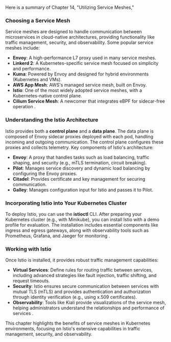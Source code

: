 Here is a summary of Chapter 14, "Utilizing Service Meshes,"

### **Choosing a Service Mesh**
Service meshes are designed to handle communication between microservices in cloud-native architectures, providing functionality like traffic management, security, and observability. Some popular service meshes include:
- **Envoy**: A high-performance L7 proxy used in many service meshes.
- **Linkerd 2**: A Kubernetes-specific service mesh focused on simplicity and performance.
- **Kuma**: Powered by Envoy and designed for hybrid environments (Kubernetes and VMs).
- **AWS App Mesh**: AWS's managed service mesh, built on Envoy.
- **Istio**: One of the most widely adopted service meshes, with a Kubernetes-native control plane.
- **Cilium Service Mesh**: A newcomer that integrates eBPF for sidecar-free operation  .

### **Understanding the Istio Architecture**
Istio provides both a **control plane** and a **data plane**. The data plane is composed of Envoy sidecar proxies deployed with each pod, handling incoming and outgoing communication. The control plane configures these proxies and collects telemetry. Key components of Istio's architecture:
- **Envoy**: A proxy that handles tasks such as load balancing, traffic shaping, and security (e.g., mTLS termination, circuit breaking).
- **Pilot**: Manages service discovery and dynamic load balancing by configuring the Envoy proxies.
- **Citadel**: Provides certificate and key management for securing communication.
- **Galley**: Manages configuration input for Istio and passes it to Pilot.

### **Incorporating Istio into Your Kubernetes Cluster**
To deploy Istio, you can use the **istioctl** CLI. After preparing your Kubernetes cluster (e.g., with Minikube), you can install Istio with a demo profile for evaluation. The installation includes essential components like ingress and egress gateways, along with observability tools such as Prometheus, Grafana, and Jaeger for monitoring .

### **Working with Istio**
Once Istio is installed, it provides robust traffic management capabilities:
- **Virtual Services**: Define rules for routing traffic between services, including advanced strategies like fault injection, traffic shifting, and request timeouts.
- **Security**: Istio ensures secure communication between services with mutual TLS (mTLS) and provides authentication and authorization through identity verification (e.g., using x.509 certificates).
- **Observability**: Tools like Kiali provide visualizations of the service mesh, helping administrators understand the relationships and performance of services  .

This chapter highlights the benefits of service meshes in Kubernetes environments, focusing on Istio's extensive capabilities in traffic management, security, and observability.